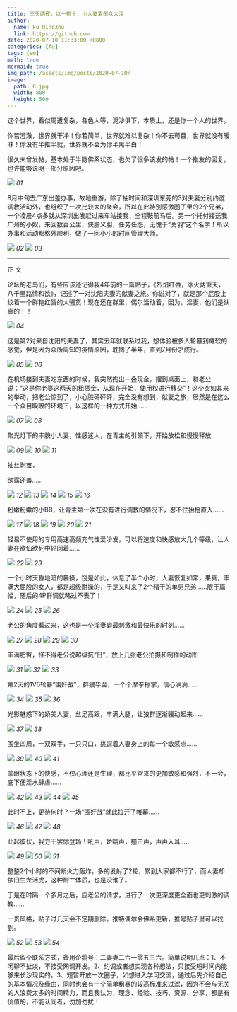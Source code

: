 ```yaml
---
title: 三天两夜，以一挑十，小人妻累倒众大汉
author:
  name: Fu Qingzhu
  link: https://github.com
date: 2020-07-10 11:33:00 +0800
categories: [fu]
tags: [sm]
math: true
mermaid: true
img_path: /assets/img/posts/2020-07-10/
image:
  path: 0.jpg
  width: 800
  height: 500
---
```


这个世界，看似周遭复杂，各色人等，泥沙俱下，本质上，还是你一个人的世界。

你若澄澈，世界就干净！你若简单，世界就难以复杂！你不去苟且，世界就没有暧昧！你没有半推半就，世界就不会为你半黑半白！

很久未曾发帖，基本处于半隐佛系状态，也欠了很多该发的帖！一个推友的回复，也许能够说明一部分原因吧。

![](1.jpg)
_01_

8月中旬去广东出差办事，故地重游，除了抽时间和深圳东莞的3对夫妻分别约邀调教活动外，也组织了一次比较大的聚会，所以在此特别感激圈子里的2个兄弟，一个凌晨4点多就从深圳出发赶过来车站接我，全程鞍前马后。另一个托付接送我广州的小奴，来回数百公里，侠肝义胆，任劳任怨，无愧于“关羽”这个名字！所以办事和活动都格外顺利，做了一回小小的时间管理大师。

![](2.jpg)
_02_
![](3.jpg)
_03_

---

正   文

论坛的老鸟们，有些应该还记得我4年前的一篇贴子，《烈焰红唇，冰火两重天，八千里路情和欲》，记述了一对沈阳夫妻的献妻之旅。你说对了，就是那个屁股上纹着一个鲜艳红唇的大骚货！现在还在群里，偶尔活动着，因为，淫妻，他们是认真的！！

![](4.jpg)
_04_

这是第2对来自沈阳的夫妻了，其实去年就联系过我，想体验被多人轮暴到瘫软的感觉，但是因为众所周知的疫情原因，耽搁了半年，直到7月份才成行。

![](5.jpg)
_05_
![](6.jpg)
_06_

在机场接到夫妻吃东西的时候，我突然掏出一叠现金，摆到桌面上，和老公说：“这是你老婆这两天的租赁金，从现在开始，使用权进行移交”！这个突如其来的举动，把老公惊到了，小心脏砰砰砰，完全没有想到，献妻之旅，居然是在这么一个众目睽睽的环境下，以这样的一种方式开始……

![](7.jpg)
_07_
![](8.jpg)
_08_

聚光灯下的丰腴小人妻，性感迷人，在青主的引领下，开始放松和慢慢释放

![](9.jpg)
_09_
![](10.jpg)
_10_
![](11.jpg)
_11_

抽丝剥茧，

欲露还羞……

![](12.jpg)
_12_
![](13.jpg)
_13_
![](14.jpg)
_14_
![](15.jpg)
_15_
![](16.jpg)
_16_

粉嫩粉嫩的小BB，让青主第一次在没有进行调教的情况下，忍不住抬枪直入……

![](17.jpg)
_17_
![](18.jpg)
_18_
![](19.jpg)
_19_
![](20.jpg)
_20_
![](21.gif)
_21_

轻易不使用的专用高速高频充气性爱沙发，可以将速度和快感放大几个等级，让人妻在欲仙欲死中轮回着……

![](22.jpg)
_22_
![](23.jpg)
_23_

一个小时天昏地暗的暴操，饶是如此，休息了半个小时，人妻恢复如常，果真，丰满大屁股的女人，都是超级耐操的，于是又叫来了2个精干的单男兄弟……限于篇幅，随后的4P群调就略过不表了！

![](24.jpg)
_24_
![](25.jpg)
_25_
![](26.jpg)
_26_

老公的角度看过来，这也是一个淫妻癖最刺激和最快乐的时刻……

![](27.jpg)
_27_
![](28.jpg)
_28_
![](29.jpg)
_29_
![](30.jpg)
_30_

丰满肥臀，怪不得老公说超级抗“日”，放上几张老公拍摄和制作的动图

![](31.gif)
_31_
![](32.gif)
_32_
![](33.gif)
_33_

第2天的1V6轮暴“围奸战”，群狼毕至，一个个摩拳擦掌，信心满满……

![](34.jpg)
_34_
![](35.jpg)
_35_
![](36.jpg)
_36_

光影魅惑下的娇美人妻，丝足高跟，丰满大腿，让狼群逐渐骚动起来……

![](37.jpg)
_37_
![](38.jpg)
_38_

围坐四周，一双双手，一只只口，挑逗着人妻身上的每一个敏感点……

![](39.jpg)
_39_
![](40.jpg)
_40_
![](41.jpg)
_41_

蒙眼状态下的快感，不仅心理还是生理，都比平常来的更加敏感和强烈，不一会，底下便淫水肆虐……

![](42.jpg)
_42_
![](43.jpg)
_43_
![](44.jpg)
_44_
![](45.jpg)
_45_

此时不上，更待何时？一场“围奸战”就此拉开了帷幕……

![](46.jpg)
_46_
![](47.jpg)
_47_
![](48.jpg)
_48_

此起彼伏，我方干罢你登场！吼声，娇喘声，撞击声，声声入耳……

![](49.jpg)
_49_
![](50.jpg)
_50_
![](51.jpg)
_51_

整整2个小时的不间断火力轰炸，多的发射了2轮，累到大家都不行了，而人妻却依旧生龙活虎，这种耐艹体质，也是没谁了。

于是在时隔一个多月之后，应老公的请求，进行了一次更深度更全面也更刺激的调教……

一贯风格，贴子过几天会不定期删除。推特偶尔会佛系更新，推号贴子里可以找到。

![](52.jpg)
_52_
![](53.jpg)
_53_
![](54.jpg)
_54_

最后留个联系方式，备用企鹅号：二妻妻二六一零五三六。简单说明几点：1、不闲聊不扯淡，不接受网调开发。2、约调或者想实现各种想法，只接受短时间内能够来长沙现实的。3、短暂开放一次圈子，如想进入学习交流，通过后先介绍自己的基本情况及缘由，同时也会有一个简单粗暴的较高标准来过滤，因为不会与无关的人浪费太多的时间精力，而且我认为，理念、经验、技巧、资源、分享，都是有价值的，不能认同者，勿加勿扰！
